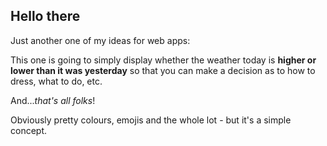 ## Hello there

Just another one of my ideas for web apps:

This one is going to simply display whether the weather today is **higher or lower than it was yesterday** so that you can make a decision as to how to dress, what to do, etc.

And..._that's all folks_!

Obviously pretty colours, emojis and the whole lot - but it's a simple concept.
